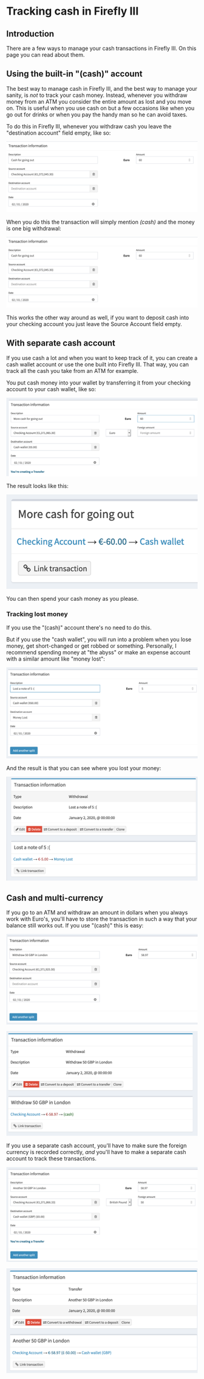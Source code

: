 # Tracking cash in Firefly III

## Introduction

There are a few ways to manage your cash transactions in Firefly III. On this page you can read about them.

## Using the built-in "(cash)" account

The best way to manage cash in Firefly III, and the best way to manage your sanity, is *not* to track your cash money. Instead, whenever you withdraw money from an ATM you consider the entire amount as lost and you move on. This is useful when you use cash on but a few occasions like when you go out for drinks or when you pay the handy man so he can avoid taxes. 

To do this in Firefly III, whenever you withdraw cash you leave the "destination account" field empty, like so:

![Making a new transaction for the (cash) account.](images/cash_built_in_1.png)

When you do this the transaction will simply mention *(cash)* and the money is one big withdrawal:

![View a transaction for the (cash) account.](images/cash_built_in_1.png)

This works the other way around as well, if you want to deposit cash into your checking account you just leave the Source Account field empty.

## With separate cash account

If you use cash a lot and when you want to keep track of it, you can create a cash wallet account or use the one built into Firefly III. That way, you can track all the cash you take from an ATM for example.

You put cash money into your wallet by transferring it from your checking account to your cash wallet, like so:

![Making a new transaction for a cash wallet.](images/cash_wallet_1.png)

The result looks like this:

![View a transaction for the cash wallet.](images/cash_wallet_2.png)

You can then spend your cash money as you please.


### Tracking lost money

If you use the "(cash)" account there's no need to do this.

But if you use the "cash wallet", you will run into a problem when you lose money, get short-changed or get robbed or something. Personally, I recommend spending money at "the abyss" or make an expense account with a similar amount like "money lost":

![Create a transaction about money lost.](images/money_lost_1.png)

And the result is that you can see where you lost your money:

![View a transaction about money lost.](images/money_lost_2.png)

## Cash and multi-currency

If you go to an ATM and withdraw an amount in dollars when you always work with Euro's, you'll have to store the transaction in such a way that your balance still works out. If you use "(cash)" this is easy:

![Create a multi-currency cash withdrawal.](images/multi_1.png)

![View a multi-currency cash withdrawal.](images/multi_2.png)

If you use a separate cash account, you'll have to make sure the foreign currency is recorded correctly, *and* you'll have to make a separate cash account to track these transactions.

![Create a multi-currency cash transfer to your wallet.](images/multi_3.png)

![View a multi-currency cash transfer to your wallet.](images/multi_4.png)